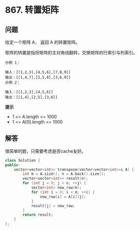 # 867. 转置矩阵

## 问题
给定一个矩阵 A， 返回 A 的转置矩阵。

矩阵的转置是指将矩阵的主对角线翻转，交换矩阵的行索引与列索引。

``` 
示例 1：

输入：[[1,2,3],[4,5,6],[7,8,9]]
输出：[[1,4,7],[2,5,8],[3,6,9]]
示例 2：

输入：[[1,2,3],[4,5,6]]
输出：[[1,4],[2,5],[3,6]]
```

**提示**
- 1 <= A.length <= 1000
- 1 <= A[0].length <= 1000

## 解答
很简单的题，只需要考虑是否cache友好。
```C++
class Solution {
public:
    vector<vector<int>> transpose(vector<vector<int>>& A) {
        int m = A.size(), n = A.back().size();
        vector<vector<int>> result(n);
        for (int j = 0; j < n; ++j) {
            vector<int> now_row(m);
            for (int i = 0; i < m; ++i) {
                now_row[i] = A[i][j];
            }
            result[j] = now_row;
        }
        return result;
    }
};
```
